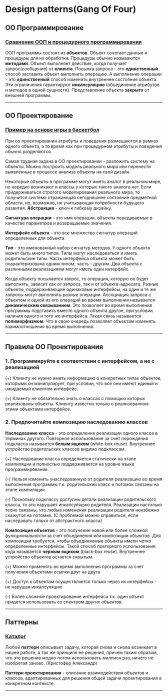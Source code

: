 # Design patterns(Gang Of Four)

## ОО Программирование
### [Сравнение ООП и процедурного программирования](https://github.com/NorthArea/design-patterns/blob/master/oop.md "ООП")
ООП программы состоят из **объектов**. Объект сочетает данные и процедуры для их обработки. Процедуры обычно называются **методами**. Объект выполняет действие, когда получает запрос(сообщение) от **клиента**. Посылка запроса - это **единственный** способ заставить объект выполнить операцию. А выполнение операции - это **единственный** способ изменить внутреннее состояние объекта. Эти ограничения гарантируют **инкапсуляцию** (объединение атрибутов и методов в одной сущности). Представление объекта **закрыто** от внешней программы.
___

## ОО Проектирование
### [Пример на основе игры в баскетбол](https://github.com/NorthArea/design-patterns/blob/master/basketball/basketball.md "Баскетбол")
При оо проектировании атрибуты и поведения размещаются в рамках одного объекта, а то время как при процедурном атрибуты и поведения обычно разделяются.

Самая трудная задача в ОО проектировании - разложить систему на объекты. Можно построить модель реального мира или перенести выявленные в процессе анализа объекты на свой дизайн.

Некоторые объекты в программе могут иметь аналог в реальном мире, но нередко возникают и классы у которых такого аналога нет. Если придерживаться строгого моделирования реального мира, то получится система отражающая сегодняшнее состояние предметной области, но, возможно, не учитывающая потребности будущего развития. **Абстракция** - ключ к гибкому дизайну.

**Сигнатура операции** - это имя операции, объекты передаваемые в качестве параметров и возвращаемые значения.

**Интерфейс объекта** - это все множество сигнатур операций определенных для объекта.

**Тип** - это именованный набор сигнатур методов. У одного объекта может быть много типов. Типы могут наследоваться и иметь родительские типы. Часть интерфейса объекта может быть охарактеризована одним типом, часть - другим. Два объекта с различными реализациями могут иметь один интерфейс. 

Когда объекту посылается запрос, то операция, которую он будет выполнять, зависит как от запроса, так и от объекта-адресата. Разные объекты, поддерживающие одинаковые интерфейсы, на один и те же запросы могут выполнять разные операции. Ассоциация запроса с объектом и одной из его операций во время выполнения называется **динамическим связыванием**. Это позволяет во время выполнения программы подставить вместо одного объекта другое, при условии наличия одного и того же интерфейса. Такая связь называется **полиморфизмом**. Что в свою очередь позволяет объектам изменять взаимоотношения во время выполнения.
___

## Правила ОО Проектирования
### 1. Программируйте в соответствии с интерфейсом, а не с реализацией
(+) Клиенту не нужно иметь информацию о конкретных типах объектов, которыми он манипулирует, при условии, что все они имеют единый и ожидаемый клиентом интерфейс.

(+) Клиенту не обязательно знать о классах с помощью которых реализованы объекты. Клиенту известно только о реализованном этими объектами интерфейсе.

### 2. Предпочитайте композицию наследованию классов
**Наследование класса** - это определение реализации одного класса в терминах другого. Повторное использование за счет порождения подкласса называется **белым ящиком** (white-box reuse). Внутреннее устройство родительских классов видимо подклассам. 

(+) Наследование класса определяется статически на этапе компиляции и полностью поддерживается на уровне языка программирования.

(-) Нельзя изменить унаследованную от родителя реализацию во время выполнения программы т.к. родительский класс и потомок связаны на этапе компиляции

(-) Поскольку подклассу доступны детали реализации родительского класса, то это нарушает инкапсуляцию родителя. Реализации настолько тесно связаны, что любые изменения реализации родителя неизбежно скажутся на потомке. (С проблемой можно справиться, если наследовать только от абстрактного класса)

**Композиция объектов** - это получение новой или более сложной функциональности за счет объединения или композиции объектов. Для композиции требуется, чтобы объединяемые объекты имели четко определенные интерфейсы. Такой способ повторного использования кода называется **черным ящиком** (black-box reuse). Внутреннее устройство объектов остается скрытым.

(+) Можно применять во время выполнения программы за счет получения объектами ссылки друг на друга

(+) Доступ к объектам осуществляется только через их интерфейсы - не нарушая инкапсуляцию 

(-) Более сложное проектирование интерфейса т.к. один объект придется использовать со спектром других объектов.

___

## Паттерны
### [Каталог](https://github.com/NorthArea/design-patterns/blob/master/catalog.md "Каталог паттернов")
Любой **паттерн** описывает задачу, которая снова и снова возникает в нашей работе, а так же принципе ее решения, причем таким образом, что это решение модно потом использовать миллион раз, ничего не изобретая заново. (Кристофер Александр)

**Паттерн проектирования** - описание взаимодействия объектов и классов, адаптированных для решения общей задачи проектирования в конкретном контексте.   
___

